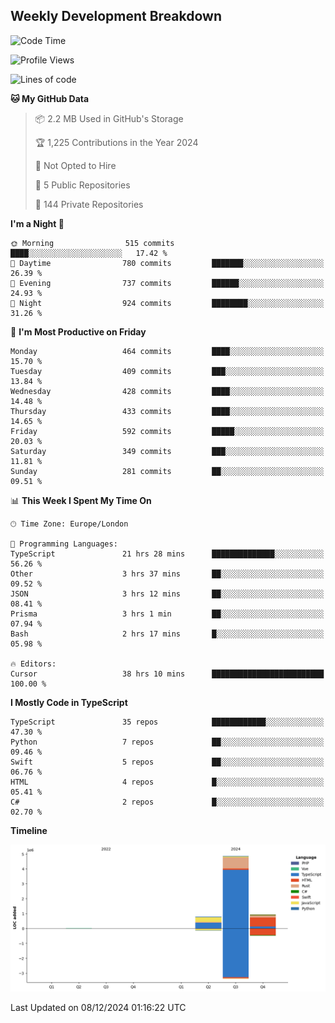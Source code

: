 


## Weekly Development Breakdown
<!--START_SECTION:waka-->
![Code Time](http://img.shields.io/badge/Code%20Time-1%2C606%20hrs%2016%20mins-blue)

![Profile Views](http://img.shields.io/badge/Profile%20Views-0-blue)

![Lines of code](https://img.shields.io/badge/From%20Hello%20World%20I%27ve%20Written-6.6%20million%20lines%20of%20code-blue)

**🐱 My GitHub Data** 

> 📦 2.2 MB Used in GitHub's Storage 
 > 
> 🏆 1,225 Contributions in the Year 2024
 > 
> 🚫 Not Opted to Hire
 > 
> 📜 5 Public Repositories 
 > 
> 🔑 144 Private Repositories 
 > 
**I'm a Night 🦉** 

```text
🌞 Morning                515 commits         ████░░░░░░░░░░░░░░░░░░░░░   17.42 % 
🌆 Daytime                780 commits         ███████░░░░░░░░░░░░░░░░░░   26.39 % 
🌃 Evening                737 commits         ██████░░░░░░░░░░░░░░░░░░░   24.93 % 
🌙 Night                  924 commits         ████████░░░░░░░░░░░░░░░░░   31.26 % 
```
📅 **I'm Most Productive on Friday** 

```text
Monday                   464 commits         ████░░░░░░░░░░░░░░░░░░░░░   15.70 % 
Tuesday                  409 commits         ███░░░░░░░░░░░░░░░░░░░░░░   13.84 % 
Wednesday                428 commits         ████░░░░░░░░░░░░░░░░░░░░░   14.48 % 
Thursday                 433 commits         ████░░░░░░░░░░░░░░░░░░░░░   14.65 % 
Friday                   592 commits         █████░░░░░░░░░░░░░░░░░░░░   20.03 % 
Saturday                 349 commits         ███░░░░░░░░░░░░░░░░░░░░░░   11.81 % 
Sunday                   281 commits         ██░░░░░░░░░░░░░░░░░░░░░░░   09.51 % 
```


📊 **This Week I Spent My Time On** 

```text
🕑︎ Time Zone: Europe/London

💬 Programming Languages: 
TypeScript               21 hrs 28 mins      ██████████████░░░░░░░░░░░   56.26 % 
Other                    3 hrs 37 mins       ██░░░░░░░░░░░░░░░░░░░░░░░   09.52 % 
JSON                     3 hrs 12 mins       ██░░░░░░░░░░░░░░░░░░░░░░░   08.41 % 
Prisma                   3 hrs 1 min         ██░░░░░░░░░░░░░░░░░░░░░░░   07.94 % 
Bash                     2 hrs 17 mins       █░░░░░░░░░░░░░░░░░░░░░░░░   05.98 % 

🔥 Editors: 
Cursor                   38 hrs 10 mins      █████████████████████████   100.00 % 
```

**I Mostly Code in TypeScript** 

```text
TypeScript               35 repos            ████████████░░░░░░░░░░░░░   47.30 % 
Python                   7 repos             ██░░░░░░░░░░░░░░░░░░░░░░░   09.46 % 
Swift                    5 repos             ██░░░░░░░░░░░░░░░░░░░░░░░   06.76 % 
HTML                     4 repos             █░░░░░░░░░░░░░░░░░░░░░░░░   05.41 % 
C#                       2 repos             █░░░░░░░░░░░░░░░░░░░░░░░░   02.70 % 
```



**Timeline**

![Lines of Code chart](https://raw.githubusercontent.com/mars-arch/mars-arch/main/assets/bar_graph.png)


 Last Updated on 08/12/2024 01:16:22 UTC
<!--END_SECTION:waka-->
